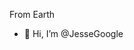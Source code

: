 From Earth

- 👋 Hi, I’m @JesseGoogle

<!---
JesseGoogle/JesseGoogle is a ✨ special ✨ repository because its `README.md` (this file) appears on your GitHub profile.
You can click the Preview link to take a look at your changes.
--->
